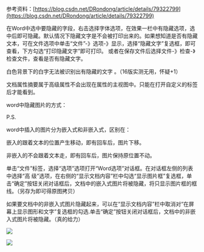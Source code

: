 参考资料：[https://blog.csdn.net/DRondong/article/details/79322799](https://blog.csdn.net/DRondong/article/details/79322799)

在Word中选中要隐藏的字段，右击选择字体选项，在效果一栏中有隐藏选项，选中后即可隐藏。默认情况下隐藏文字是不会被打印出来的。如果想知道是否有隐藏文本，可在文件选项中单击“文件”-》选项-》显示，选择“隐藏文字”复选框，即可查看，下方勾选“打印隐藏文字”即可打印。 或者在保存文件后选择文件-》检查-》检查文件，查看是否有隐藏文字。

白色背景下的白字无法被识别出有隐藏的文字 。（16版实测无用，怀疑+1）

文档属性摘要属于高级属性不会出现在属性的主视图中。只能在打开自定义的标签后才能看到。

word中隐藏图片的方式：

P.S.

word中插入的图片分为嵌入式和非嵌入式，区别在：

嵌入的跟着文本的位置产生移动，即有回车后，图片下移。

非嵌入的不会跟着文本走，即有回车后，图片保持原位置不动。

单击“文件”标签，选择“选项”选项打开“Word选项”对话框。在对话框左侧的列表中选择“高 级”选项，在右侧的“显示文档内容”栏中勾选“显示图片框”复选框，单击“确定”按钮关闭对话框后，文档中的嵌入式图片将被隐藏，将只显示图片框的框线。（另存为即可得原图拷贝）



如果要文档中的非嵌入式图片隐藏起来，可以在“显示文档内容”栏中取消对“在屏幕上显示图形和文字”复选框的勾选.单击“确定”按钮关闭对话框后，文档中的非嵌入式图片将被隐藏。（真的给力）

![](https://cdn.nlark.com/yuque/0/2020/png/574026/1578794734201-31c87258-d5ff-4a61-ba1e-fe76ae959c41.png)

![](https://cdn.nlark.com/yuque/0/2020/png/574026/1578794745484-403b0ce8-051f-47a3-b191-f688096a0647.png)



